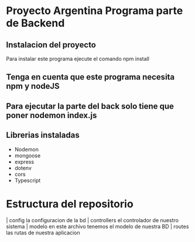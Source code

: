 # Proyecto Argentina Programa parte de Backend

## Instalacion del proyecto

Para instalar este programa ejecute el comando npm install

## Tenga en cuenta que este programa necesita npm y nodeJS

## Para ejecutar la parte del back solo tiene que poner nodemon index.js

## Librerias instaladas 

- Nodemon
- mongoose
- express
- dotenv
- cors
- Typescript

# Estructura del repositorio
 | config   la configuracion de la bd
 | controllers el controlador de nuestro sistema
 | modelo en este archivo tenemos el modelo de nuestra BD
 | routes las rutas de nuestra aplicacion